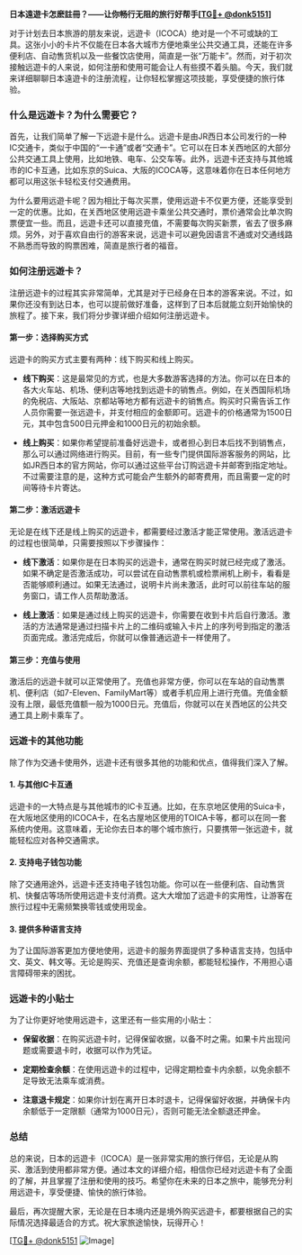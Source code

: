 **日本遠遊卡怎麽註冊？——让你畅行无阻的旅行好帮手[[TG💪+ @donk5151](https://t.me/s/donk5151)]**

对于计划去日本旅游的朋友来说，远遊卡（ICOCA）绝对是一个不可或缺的工具。这张小小的卡片不仅能在日本各大城市方便地乘坐公共交通工具，还能在许多便利店、自动售货机以及一些餐饮店使用，简直是一张“万能卡”。然而，对于初次接触远遊卡的人来说，如何注册和使用可能会让人有些摸不着头脑。今天，我们就来详细聊聊日本遠遊卡的注册流程，让你轻松掌握这项技能，享受便捷的旅行体验。

### **什么是远遊卡？为什么需要它？**

首先，让我们简单了解一下远遊卡是什么。远遊卡是由JR西日本公司发行的一种IC交通卡，类似于中国的“一卡通”或者“交通卡”。它可以在日本关西地区的大部分公共交通工具上使用，比如地铁、电车、公交车等。此外，远遊卡还支持与其他城市的IC卡互通，比如东京的Suica、大阪的ICOCA等，这意味着你在日本任何地方都可以用这张卡轻松支付交通费用。

为什么要用远遊卡呢？因为相比于每次买票，使用远遊卡不仅更方便，还能享受到一定的优惠。比如，在关西地区使用远遊卡乘坐公共交通时，票价通常会比单次购票便宜一些。而且，远遊卡还可以直接充值，不需要每次购买新票，省去了很多麻烦。另外，对于喜欢自由行的游客来说，远遊卡可以避免因语言不通或对交通线路不熟悉而导致的购票困难，简直是旅行者的福音。

### **如何注册远遊卡？**

注册远遊卡的过程其实非常简单，尤其是对于已经身在日本的游客来说。不过，如果你还没有到达日本，也可以提前做好准备，这样到了日本后就能立刻开始愉快的旅程了。接下来，我们将分步骤详细介绍如何注册远遊卡。

#### **第一步：选择购买方式**

远遊卡的购买方式主要有两种：线下购买和线上购买。

- **线下购买**：这是最常见的方式，也是大多数游客选择的方法。你可以在日本的各大火车站、机场、便利店等地找到远遊卡的销售点。例如，在关西国际机场的免税店、大阪站、京都站等地方都有远遊卡的销售点。购买时只需告诉工作人员你需要一张远遊卡，并支付相应的金额即可。远遊卡的价格通常为1500日元，其中包含500日元押金和1000日元的初始余额。
  
- **线上购买**：如果你希望提前准备好远遊卡，或者担心到日本后找不到销售点，那么可以通过网络进行购买。目前，有一些专门提供国际游客服务的网站，比如JR西日本的官方网站，你可以通过这些平台订购远遊卡并邮寄到指定地址。不过需要注意的是，这种方式可能会产生额外的邮寄费用，而且需要一定的时间等待卡片寄达。

#### **第二步：激活远遊卡**

无论是在线下还是线上购买的远遊卡，都需要经过激活才能正常使用。激活远遊卡的过程也很简单，只需要按照以下步骤操作：

- **线下激活**：如果你是在日本购买的远遊卡，通常在购买时就已经完成了激活。如果不确定是否激活成功，可以尝试在自动售票机或检票闸机上刷卡，看看是否能够顺利通过。如果无法通过，说明卡片尚未激活，此时可以前往车站的服务窗口，请工作人员帮助激活。

- **线上激活**：如果是通过线上购买的远遊卡，你需要在收到卡片后自行激活。激活的方法通常是通过扫描卡片上的二维码或输入卡片上的序列号到指定的激活页面完成。激活完成后，你就可以像普通远遊卡一样使用了。

#### **第三步：充值与使用**

激活后的远遊卡就可以正常使用了。充值也非常方便，你可以在车站的自动售票机、便利店（如7-Eleven、FamilyMart等）或者手机应用上进行充值。充值金额没有上限，最低充值额一般为1000日元。充值后，你就可以在关西地区的公共交通工具上刷卡乘车了。

### **远遊卡的其他功能**

除了作为交通卡使用外，远遊卡还有很多其他的功能和优点，值得我们深入了解。

#### **1. 与其他IC卡互通**

远遊卡的一大特点是与其他城市的IC卡互通。比如，在东京地区使用的Suica卡，在大阪地区使用的ICOCA卡，在名古屋地区使用的TOICA卡等，都可以在同一套系统内使用。这意味着，无论你去日本的哪个城市旅行，只要携带一张远遊卡，就能轻松应对各种交通需求。

#### **2. 支持电子钱包功能**

除了交通用途外，远遊卡还支持电子钱包功能。你可以在一些便利店、自动售货机、快餐店等场所使用远遊卡支付消费。这大大增加了远遊卡的实用性，让游客在旅行过程中无需频繁换零钱或使用现金。

#### **3. 提供多种语言支持**

为了让国际游客更加方便地使用，远遊卡的服务界面提供了多种语言支持，包括中文、英文、韩文等。无论是购买、充值还是查询余额，都能轻松操作，不用担心语言障碍带来的困扰。

### **远遊卡的小贴士**

为了让你更好地使用远遊卡，这里还有一些实用的小贴士：

- **保留收据**：在购买远遊卡时，记得保留收据，以备不时之需。如果卡片出现问题或需要退卡时，收据可以作为凭证。
  
- **定期检查余额**：在使用远遊卡的过程中，记得定期检查卡内余额，以免余额不足导致无法乘车或消费。

- **注意退卡规定**：如果你计划在离开日本时退卡，记得保留好收据，并确保卡内余额低于一定限额（通常为1000日元），否则可能无法全额退还押金。

### **总结**

总的来说，日本的远遊卡（ICOCA）是一张非常实用的旅行伴侣，无论是从购买、激活到使用都非常方便。通过本文的详细介绍，相信你已经对远遊卡有了全面的了解，并且掌握了注册和使用的技巧。希望你在未来的日本之旅中，能够充分利用远遊卡，享受便捷、愉快的旅行体验。

最后，再次提醒大家，无论是在日本境内还是境外购买远遊卡，都要根据自己的实际情况选择最适合的方式。祝大家旅途愉快，玩得开心！

[[TG💪+ @donk5151](https://t.me/s/donk5151) ![Image](https://i.postimg.cc/rwNCRYN7/Snipaste-2025-04-30-17-27-05.png)]
